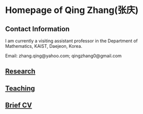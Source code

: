 
<h1> Homepage of Qing Zhang(张庆)
  </h1>
  
<meta name="google-site-verification" content="0giyCWE_wh7Xdvrioq7HFSE4Dyhsdl4GVdRTq-tWQb0" />

<h2> Contact Information
  </h2>

<p>
  I am currently a visiting assistant professor in the Department of Mathematics, KAIST, Daejeon, Korea. 
  </p>

<p> Email: zhang.qing@yahoo.com; qingzhang0@gmail.com
  </p>

## [Research](https://zhang1649.github.io/research.html)
 
## [Teaching](https://zhang1649.github.io/teaching.html)

## [Brief CV](https://zhang1649.github.io/CV.html)







<p>
<script type="text/javascript" id="clustrmaps" src="//clustrmaps.com/map_v2.js?d=JG6HC4kf1JwpVziEF_V3GB1ZWz2EenPJJKK5KRrw1I8&cl=ffffff&w=a"></script>
</p>
